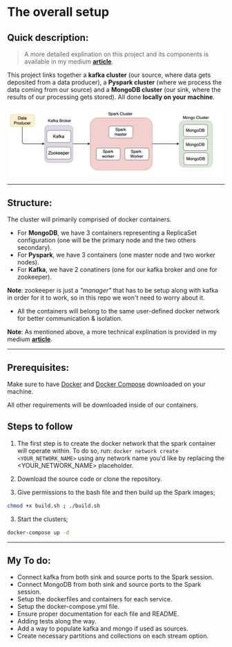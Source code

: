 # **The overall setup**

## **Quick description**: 

  > A more detailed explination on this project and its components is available in my medium **[article](https://www.mongodb.com/blog/post/getting-started-with-mongodb-pyspark-and-jupyter-notebook)**.

  This project links together a **kafka cluster** (our source, where data gets deposited from a data producer), a **Pyspark cluster** (where we process the data coming from our source) and a **MongoDB cluster** (our sink, where the results of our processing gets stored). All done **locally on your machine**.

<p align="center"><img src="extra_images/overall_setup.png"></p>

-----------

## **Structure**:
The cluster will primarily comprised of docker containers.
  - For **MongoDB**, we have 3 containers representing a ReplicaSet configuration (one will be the primary node and the two others secondary).
  - For **Pyspark**, we have 3 containers (one master node and two worker nodes).
  - For **Kafka**, we have 2 conatiners (one for our kafka broker and one for zookeeper).
  
   **Note**: zookeeper is just a _"manager"_ that has to be setup along with kafka in order for it to work, so in this repo we won't need to worry about it.

  - All the containers will belong to the same user-defined docker network for better communication & isolation.
   
   **Note**: As mentioned above, a more technical explination is provided in my medium  **[article](https://www.mongodb.com/blog/post/getting-started-with-mongodb-pyspark-and-jupyter-notebook)**.

-----------
## **Prerequisites**:
Make sure to have [Docker](https://docs.docker.com/get-docker/) and [Docker Compose](https://docs.docker.com/compose/install/) downloaded on your machine.

All other requirements will be downloaded inside of our containers.

## **Steps to follow**

1. The first step is to create the docker network that the spark container will operate within. To do so, run: `docker network create <YOUR_NETWORK_NAME>` using any network name you'd like by replacing the <YOUR_NETWORK_NAME> placeholder.

1. Download the source code or clone the repository.

2. Give permissions to the bash file and then build up the Spark images;

```bash
chmod +x build.sh ; ./build.sh
```

3. Start the clusters;

```bash
docker-compose up -d
```
----

## My To do:
- Connect kafka from both sink and source ports to the Spark session.
- Connect MongoDB from both sink and source ports to the Spark session.
- Setup the dockerfiles and containers for each service.
- Setup the docker-compose.yml file.
- Ensure proper documentation for each file and README.
- Adding tests along the way.
- Add a way to populate kafka and mongo if used as sources.
- Create necessary partitions and collections on each stream option.
